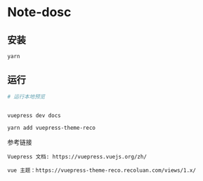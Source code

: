 # Note-dosc

## 安装

```bash
yarn
```

## 运行

```bash
# 运行本地预览


vuepress dev docs

yarn add vuepress-theme-reco
```

参考链接
```
Vuepress 文档: https://vuepress.vuejs.org/zh/

vue 主题：https://vuepress-theme-reco.recoluan.com/views/1.x/
```
